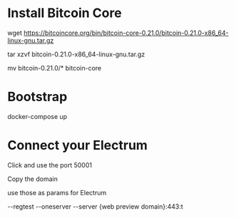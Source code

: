 # Install Bitcoin Core

wget
https://bitcoincore.org/bin/bitcoin-core-0.21.0/bitcoin-0.21.0-x86_64-linux-gnu.tar.gz

tar xzvf bitcoin-0.21.0-x86_64-linux-gnu.tar.gz

mv bitcoin-0.21.0/* bitcoin-core

# Bootstrap

docker-compose up

# Connect your Electrum

Click <walkthrough-web-preview-icon></walkthrough-web-preview-icon> and use the
port 50001

Copy the domain

use those as params for Electrum

--regtest --oneserver --server {web preview domain}:443:t


